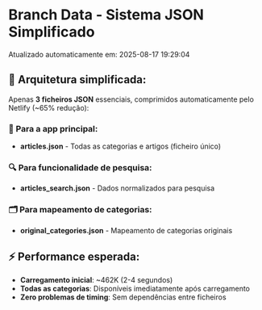 # Branch Data - Sistema JSON Simplificado
Atualizado automaticamente em: 2025-08-17 19:29:04

## 🎯 Arquitetura simplificada:
Apenas **3 ficheiros JSON** essenciais, comprimidos automaticamente pelo Netlify (~65% redução):

### 📱 Para a app principal:
- **articles.json** - Todas as categorias e artigos (ficheiro único)

### 🔍 Para funcionalidade de pesquisa:
- **articles_search.json** - Dados normalizados para pesquisa

### 🗂️ Para mapeamento de categorias:
- **original_categories.json** - Mapeamento de categorias originais

## ⚡ Performance esperada:
- **Carregamento inicial**: ~462K (2-4 segundos)
- **Todas as categorias**: Disponíveis imediatamente após carregamento
- **Zero problemas de timing**: Sem dependências entre ficheiros
